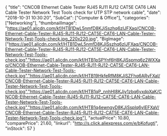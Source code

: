 {
	"title": "CNCOB Ethernet Cable Tester RJ45 RJ11 RJ12 CAT5E CAT6 LAN Cable Tester Network Test Tools check for UTP STP network cable",
	"date": "2018-10-31 10:30:20",
	"SubCat": ["Computer & Office"],
	"categories": ["Networking"],
	"thumbnailImage": "https://ae01.alicdn.com/kf/HTB1DwL5nmfD8KJjSszhq6zIJFXaq/CNCOB-Ethernet-Cable-Tester-RJ45-RJ11-RJ12-CAT5E-CAT6-LAN-Cable-Tester-Network-Test-Tools-check.jpg_220x220.jpg",
	"BigImage": ["https://ae01.alicdn.com/kf/HTB1DwL5nmfD8KJjSszhq6zIJFXaq/CNCOB-Ethernet-Cable-Tester-RJ45-RJ11-RJ12-CAT5E-CAT6-LAN-Cable-Tester-Network-Test-Tools-check.jpg","https://ae01.alicdn.com/kf/HTB1pSPYnf6H8KJjSspmq6z2WXXaq/CNCOB-Ethernet-Cable-Tester-RJ45-RJ11-RJ12-CAT5E-CAT6-LAN-Cable-Tester-Network-Test-Tools-check.jpg","https://ae01.alicdn.com/kf/HTB19HkfeRfM8KJjSZFhq6ARyFXaI/CNCOB-Ethernet-Cable-Tester-RJ45-RJ11-RJ12-CAT5E-CAT6-LAN-Cable-Tester-Network-Test-Tools-check.jpg","https://ae01.alicdn.com/kf/HTB1qP_nnhHI8KJjy1zbq6yxdpXaK/CNCOB-Ethernet-Cable-Tester-RJ45-RJ11-RJ12-CAT5E-CAT6-LAN-Cable-Tester-Network-Test-Tools-check.jpg","https://ae01.alicdn.com/kf/HTB1q4ewngvD8KJjSsplq6yIEFXaV/CNCOB-Ethernet-Cable-Tester-RJ45-RJ11-RJ12-CAT5E-CAT6-LAN-Cable-Tester-Network-Test-Tools-check.jpg"],
	"actualPrice": 10.80,
	"comparePrice": 21.60,
	"linkurl": "http://s.click.aliexpress.com/e/bKofugti",
	"inStock": 57
}
